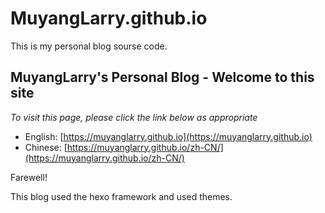 # MuyangLarry.github.io
This is my personal blog sourse code.

## MuyangLarry's Personal Blog - Welcome to this site
*To visit this page, please click the link below as appropriate*
- English: [https://muyanglarry.github.io](https://muyanglarry.github.io)
- Chinese: [https://muyanglarry.github.io/zh-CN/](https://muyanglarry.github.io/zh-CN/)

Farewell!

This blog used the hexo framework and used themes.
